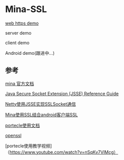 # Mina-SSL

[web https demo](https://github.com/RUANHAOANDROID/SpringBootDemo)

server demo

client demo

Android demo(跟进中...)

## 参考

[mina 官方文档](http://mina.apache.org/mina-project/userguide/ch2-basics/sample-tcp-client.html)

[Java Secure Socket Extension (JSSE) Reference Guide](https://docs.oracle.com/javase/8/docs/technotes/guides/security/jsse/JSSERefGuide.html#SSLContext)

[Netty使用JSSE实现SSLSocket通信](https://segmentfault.com/a/1190000010054860)

[Mina使用SSL结合android客户端SSL](http://blog.sina.com.cn/s/blog_49b531af0102v5g8.html)

[portecle使用文档](http://portecle.sourceforge.net/howtos.html)

[openssl](https://www.openssl.org/docs/manmaster/man1/openssl.html)

[portecle使用教学视频]（https://www.youtube.com/watch?v=nSqKv7VlMcg）


